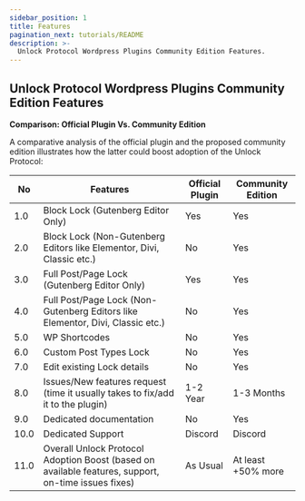 ```yaml
---
sidebar_position: 1
title: Features
pagination_next: tutorials/README
description: >-
  Unlock Protocol Wordpress Plugins Community Edition Features.
---
```


## Unlock Protocol Wordpress Plugins Community Edition Features

**Comparison: Official Plugin Vs. Community Edition**

A comparative analysis of the official plugin and the proposed community edition illustrates how the latter could boost adoption of the Unlock Protocol:

| No   | Features                                                                                                    | Official Plugin | Community Edition   |
|------|-------------------------------------------------------------------------------------------------------------|-----------------|---------------------|
| 1.0  | Block Lock (Gutenberg Editor Only)                                                                          | Yes             | Yes                 |
| 2.0  | Block Lock (Non-Gutenberg Editors like Elementor, Divi, Classic etc.)                                       | No              | Yes                 |
| 3.0  | Full Post/Page Lock (Gutenberg Editor Only)                                                                 | Yes             | Yes                 |
| 4.0  | Full Post/Page Lock (Non-Gutenberg Editors like Elementor, Divi, Classic etc.)                              | No              | Yes                 |
| 5.0  | WP Shortcodes                                                                                               | No              | Yes                 |
| 6.0  | Custom Post Types Lock                                                                                      | No              | Yes                 |
| 7.0  | Edit existing Lock details                                                                                  | No              | Yes                 |
| 8.0  | Issues/New features request (time it usually takes to fix/add it to the plugin)                              | 1-2 Year        | 1-3 Months          |
| 9.0  | Dedicated documentation                                                                                     | No              | Yes                 |
| 10.0 | Dedicated Support                                                                                           | Discord         | Discord             |
| 11.0 | Overall Unlock Protocol Adoption Boost (based on available features, support, on-time issues fixes)         | As Usual        | At least +50% more  |
